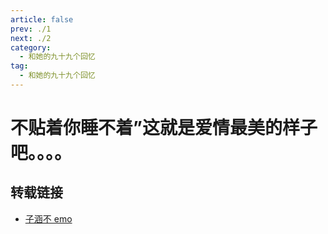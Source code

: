```yaml
---
article: false
prev: ./1
next: ./2
category:
  - 和她的九十九个回忆
tag:
  - 和她的九十九个回忆
---
```


# 不贴着你睡不着”这就是爱情最美的样子吧。。。。

<!-- more -->
<BiliBili bvid="BV1fN4y1w7iv"  title="不贴着你睡不着”这就是爱情最美的样子吧。。。。" noDanmaku  />

## 转载链接

- [子涵不 emo](https://space.bilibili.com/173893049)
